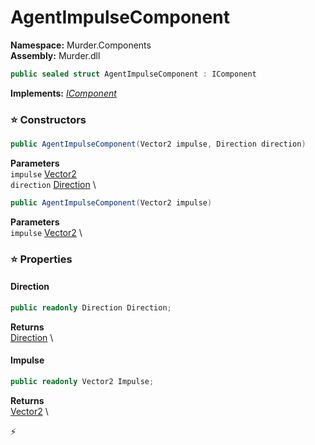 # AgentImpulseComponent

**Namespace:** Murder.Components \
**Assembly:** Murder.dll

```csharp
public sealed struct AgentImpulseComponent : IComponent
```

**Implements:** _[IComponent](../../Bang/Components/IComponent.html)_

### ⭐ Constructors
```csharp
public AgentImpulseComponent(Vector2 impulse, Direction direction)
```

**Parameters** \
`impulse` [Vector2](https://learn.microsoft.com/en-us/dotnet/api/System.Numerics.Vector2?view=net-7.0) \
`direction` [Direction](../../Murder/Helpers/Direction.html) \

```csharp
public AgentImpulseComponent(Vector2 impulse)
```

**Parameters** \
`impulse` [Vector2](https://learn.microsoft.com/en-us/dotnet/api/System.Numerics.Vector2?view=net-7.0) \

### ⭐ Properties
#### Direction
```csharp
public readonly Direction Direction;
```

**Returns** \
[Direction](../../Murder/Helpers/Direction.html) \
#### Impulse
```csharp
public readonly Vector2 Impulse;
```

**Returns** \
[Vector2](https://learn.microsoft.com/en-us/dotnet/api/System.Numerics.Vector2?view=net-7.0) \


⚡